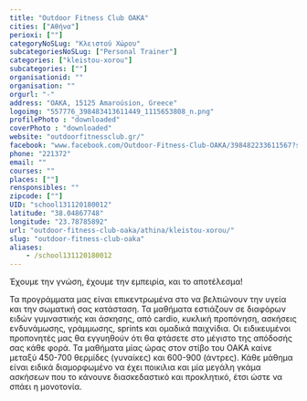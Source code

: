 ```yaml
---
title: "Outdoor Fitness Club OAKA"
cities: ["Αθήνα"]
perioxi: [""]
categoryNoSLug: "Κλειστού Χώρου"
subcategoriesNoSLug: ["Personal Trainer"]
categories: ["kleistou-xorou"]
subcategories: [""]
organisationid: ""
organisation: ""
orgurl: "-"
address: "OAKA, 15125 Amaroúsion, Greece"
logoimg: "557776_398483413611449_1115653808_n.png"
profilePhoto : "downloaded"
coverPhoto : "downloaded"
website: "outdoorfitnessclub.gr/"
facebook: "www.facebook.com/Outdoor-Fitness-Club-OAKA/398482233611567?sk=timeline"
phone: "221372"
email: ""
courses: ""
places: [""]
rensponsibles: ""
zipcode: [""]
UID: "school131120180012"
latitude: "38.04867748"
longitude: "23.78785892"
url: "outdoor-fitness-club-oaka/athina/kleistou-xorou/"
slug: "outdoor-fitness-club-oaka"
aliases:
    - /school131120180012
---
```



Έχουμε την γνώση, έχουμε την εμπειρία, και το αποτέλεσμα!

Τα προγράμματα μας είναι επικεντρωμένα στο να βελτιώνουν την υγεία και την σωματική σας κατάσταση. Τα μαθήματα εστιάζουν σε διαφόρων ειδών γυμναστικής και άσκησης, από cardio, κυκλική προπόνηση, ασκήσεις ενδυνάμωσης, γράμμωσης, sprints και ομαδικά παιχνίδια. Οι ειδικευμένοι προπονητές μας θα εγγυηθούν ότι θα φτάσετε στο μέγιστο της απόδοσής σας κάθε φορά. Τα μαθήματα μίας ώρας στον στίβο του ΟΑΚΑ καίνε μεταξύ 450-700 θερμίδες (γυναίκες) και 600-900 (άντρες). Κάθε μάθημα είναι ειδικά διαμορφωμένο να έχει ποικιλια και μία μεγάλη γκάμα ασκήσεων που το κάνουνε διασκεδαστικό και προκλητικό, έτσι ώστε να σπάει η μονοτονία.